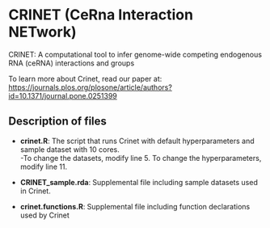 # CRINET (CeRna Interaction NETwork)
CRINET: A computational tool to infer genome-wide competing endogenous RNA (ceRNA) interactions and groups

To learn more about Crinet, read our paper at: https://journals.plos.org/plosone/article/authors?id=10.1371/journal.pone.0251399

## Description of files
- **crinet.R**: The script that runs Crinet with default hyperparameters and sample dataset with 10 cores.  
     -To change the datasets, modify line 5. To change the hyperparameters, modify line 11.
  
- **CRINET_sample.rda**: Supplemental file including sample datasets used in Crinet.  
- **crinet.functions.R**: Supplemental file including function declarations used by Crinet  

